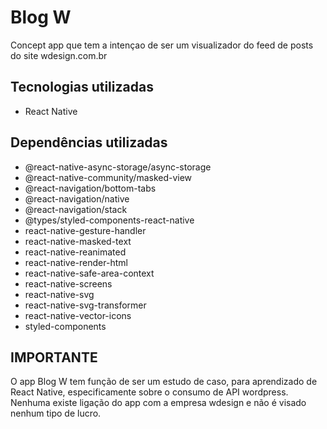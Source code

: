 # Blog W
  Concept app que tem a intençao de ser um visualizador do feed de posts do site wdesign.com.br

## Tecnologias utilizadas
  - React Native

## Dependências utilizadas
  - @react-native-async-storage/async-storage
  - @react-native-community/masked-view
  - @react-navigation/bottom-tabs
  - @react-navigation/native
  - @react-navigation/stack
  - @types/styled-components-react-native
  - react-native-gesture-handler
  - react-native-masked-text
  - react-native-reanimated
  - react-native-render-html
  - react-native-safe-area-context
  - react-native-screens
  - react-native-svg
  - react-native-svg-transformer
  - react-native-vector-icons
  - styled-components

## IMPORTANTE
  O app Blog W tem função de ser um estudo de caso, para aprendizado de React Native, especificamente sobre o consumo de API wordpress. Nenhuma existe ligação do app com a empresa wdesign e não é visado nenhum tipo de lucro.